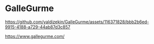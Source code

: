 # GalleGurme
 


https://github.com/yaldizekin/GalleGurme/assets/116371828/bbb2b6ed-9915-4188-a729-44ab87d3c857


https://www.gallegurme.com/

